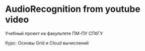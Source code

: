 # AudioRecognition from youtube video
Учебный проект на факультете ПМ-ПУ СПбГУ

Курс: Основы Grid и Cloud вычислений
